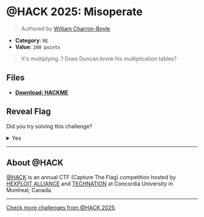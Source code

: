 # @HACK 2025: Misoperate

> Authored by [William Charron-Boyle](https://github.com/jws412).

- **Category**: `RE`
- **Value**: `200 points`

> It's multiplying..? Does Duncan know his multiplication tables?
> 

## Files
- **[Download: HACKME](https://github.com/athack-ctf/chall2025-misoperate/raw/refs/heads/main/offline-artifacts/HACKME)**

## Reveal Flag

Did you try solving this challenge?
<details>
<summary>
Yes
</summary>

Did you **REALLY** try solving this challenge?

<details>
<summary>
Yes, I promise!
</summary>

Flag: `ATHACKCTF{r3g1st3rMag1st3rL3g1slat0r}`

</details>
</details>


---

## About @HACK
[@HACK](https://athackctf.com/) is an annual CTF (Capture The Flag) competition hosted by [HEXPLOIT ALLIANCE](https://hexploit-alliance.com/) and [TECHNATION](https://technationcanada.ca/) at Concordia University in Montreal, Canada.

---
[Check more challenges from @HACK 2025](https://github.com/athack-ctf/AtHackCTF-2025-Challenges).
